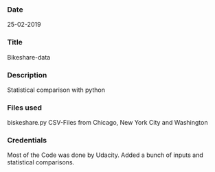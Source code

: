 ### Date
25-02-2019

### Title
Bikeshare-data

### Description
Statistical comparison with python

### Files used
biskeshare.py
CSV-Files from Chicago, New York City and Washington

### Credentials
Most of the Code was done by Udacity. Added a bunch of inputs and statistical comparisons.
